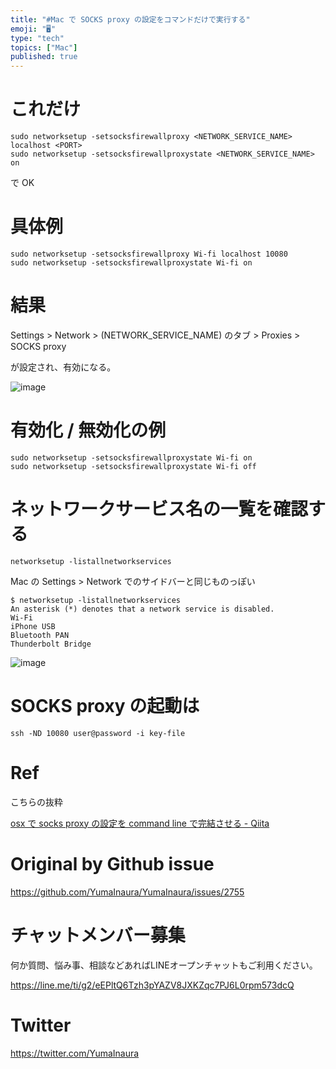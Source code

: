 ```yaml
---
title: "#Mac で SOCKS proxy の設定をコマンドだけで実行する"
emoji: "🖥"
type: "tech"
topics: ["Mac"]
published: true
---
```


# これだけ

```
sudo networksetup -setsocksfirewallproxy <NETWORK_SERVICE_NAME> localhost <PORT>
sudo networksetup -setsocksfirewallproxystate <NETWORK_SERVICE_NAME> on
```

で OK

# 具体例

```
sudo networksetup -setsocksfirewallproxy Wi-fi localhost 10080
sudo networksetup -setsocksfirewallproxystate Wi-fi on
```

# 結果

Settings > Network  > (NETWORK_SERVICE_NAME) のタブ > Proxies > SOCKS proxy

が設定され、有効になる。


![image](https://user-images.githubusercontent.com/13635059/69464838-d2d1c200-0dc2-11ea-9a96-91bd10019966.png)

# 有効化 / 無効化の例


```
sudo networksetup -setsocksfirewallproxystate Wi-fi on
sudo networksetup -setsocksfirewallproxystate Wi-fi off
```

# ネットワークサービス名の一覧を確認する

`networksetup -listallnetworkservices`

Mac の Settings > Network でのサイドバーと同じものっぽい

```
$ networksetup -listallnetworkservices
An asterisk (*) denotes that a network service is disabled.
Wi-Fi
iPhone USB
Bluetooth PAN
Thunderbolt Bridge
```

![image](https://user-images.githubusercontent.com/13635059/69464901-04e32400-0dc3-11ea-902b-53687a4acb00.png)

# SOCKS proxy の起動は

```
ssh -ND 10080 user@password -i key-file
```

# Ref

こちらの抜粋

[osx で socks proxy の設定を command line で完結させる - Qiita](https://qiita.com/reo/items/fb7258ffeafe63e81265)

# Original by Github issue

https://github.com/YumaInaura/YumaInaura/issues/2755








<!-- Update From Qiita API -->

# チャットメンバー募集


何か質問、悩み事、相談などあればLINEオープンチャットもご利用ください。

https://line.me/ti/g2/eEPltQ6Tzh3pYAZV8JXKZqc7PJ6L0rpm573dcQ





# Twitter


https://twitter.com/YumaInaura


<!-- Update From Qiita API -->


